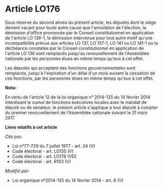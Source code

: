 # Article LO176

Sous réserve du second alinéa du présent article, les députés dont le siège devient vacant pour toute autre cause que
l'annulation de l'élection, la démission d'office prononcée par le Conseil constitutionnel en application de l'article LO
136-1, la démission intervenue pour tout autre motif qu'une incompatibilité prévue aux articles LO 137, LO 137-1, LO 141 ou
LO 141-1 ou la déchéance constatée par le Conseil constitutionnel en application de l'article LO 136 sont remplacés jusqu'au
renouvellement de l'Assemblée nationale par les personnes élues en même temps qu'eux à cet effet. 

Les députés qui acceptent des fonctions gouvernementales sont remplacés, jusqu'à l'expiration d'un délai d'un mois suivant la
cessation de ces fonctions, par les personnes élues en même temps qu'eux à cet effet.

**Nota:**

En vertu de l'article 12 de la loi organique n° 2014-125 du 14 février 2014 interdisant le cumul de fonctions exécutives
locales avec le mandat de député ou de sénateur, le présent article s'applique à tout député à compter du premier
renouvellement de l'Assemblée nationale suivant le 31 mars 2017.

**Liens relatifs à cet article**

_Cité par_:

  - Loi n°77-729 du 7 juillet 1977 - art. 24 (V)
  - Code électoral - art. LO135 (V)
  - Code électoral - art. LO178 (VD)
  - Code électoral - art. R103 (V)

_Modifié par_:

  - Loi organique n°2014-125 du 14 février 2014 - art. 8 (V)
